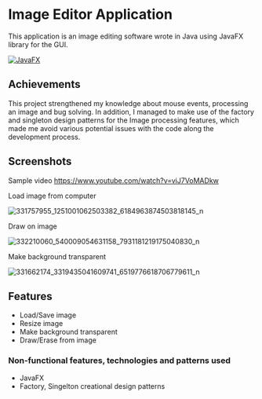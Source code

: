 # Image Editor Application


This application is an image editing software wrote in Java using JavaFX library for the GUI.


[![JavaFX](https://img.shields.io/badge/toolkit-JavaFX-orange)](https://openjfx.io/)

## Achievements
This project strengthened my knowledge about mouse events, processing an image and bug solving. In addition, I managed to make use of the factory and singleton design patterns for the Image processing features, which made me avoid various potential issues with the code along the development process.

## Screenshots

Sample video
https://www.youtube.com/watch?v=viJ7VoMADkw

Load image from computer

![331757955_1251001062503382_6184963874503818145_n](https://user-images.githubusercontent.com/57831211/220613186-cb39fa48-220c-4e42-9ca7-2639623f2863.png)

Draw on image

![332210060_540009054631158_7931181219175040830_n](https://user-images.githubusercontent.com/57831211/220613316-c48efb89-cf03-4029-a8e9-8639457f900a.png)

Make background transparent

![331662174_3319435041609741_6519776618706779611_n](https://user-images.githubusercontent.com/57831211/220613400-28829d53-d6de-4c4e-87ba-8b6f805823b5.png)






## Features

- Load/Save image
- Resize image
- Make background transparent
- Draw/Erase from image


### Non-functional features, technologies and patterns used
- JavaFX
-  Factory, Singelton creational design patterns

